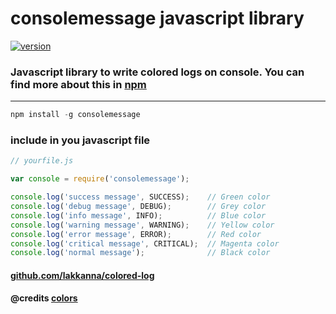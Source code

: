 # consolemessage javascript library 
[![version](https://img.shields.io/npm/v/consolemessage.svg)](https://www.npmjs.org/package/consolemessage)
### Javascript library to write colored logs on console. You can find more about this in [npm](https://www.npmjs.com/package/consolemessage)

---

```js
npm install -g consolemessage
```


### include in you javascript file
```js
// yourfile.js

var console = require('consolemessage');

console.log('success message', SUCCESS);    // Green color
console.log('debug message', DEBUG);        // Grey color
console.log('info message', INFO);          // Blue color
console.log('warning message', WARNING);    // Yellow color
console.log('error message', ERROR);        // Red color
console.log('critical message', CRITICAL);  // Magenta color
console.log('normal message');              // Black color
```

#### [github.com/lakkanna/colored-log](https://github.com/Lakkanna/colored-log)
#### @credits [colors](https://www.npmjs.com/package/colors) 
